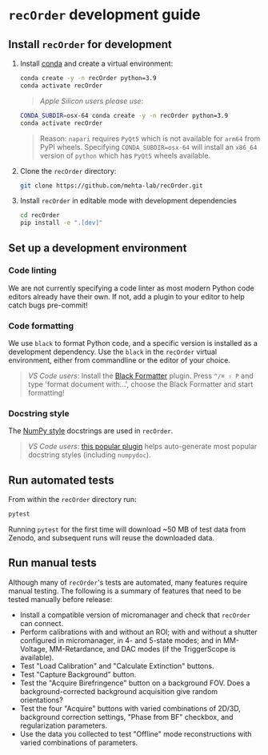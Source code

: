 # `recOrder` development guide

## Install `recOrder` for development

1. Install [conda](https://github.com/conda-forge/miniforge) and create a virtual environment:

    ```sh
    conda create -y -n recOrder python=3.9
    conda activate recOrder
    ```

    > *Apple Silicon users please use*: 
    ```sh
    CONDA_SUBDIR=osx-64 conda create -y -n recOrder python=3.9
    conda activate recOrder
    ```
    > Reason: `napari` requires `PyQt5` which is not available for `arm64` from PyPI wheels. Specifying `CONDA_SUBDIR=osx-64` will install an `x86_64` version of `python` which has `PyQt5` wheels available. 

2. Clone the `recOrder` directory:

    ```sh
    git clone https://github.com/mehta-lab/recOrder.git
    ```

3. Install `recOrder` in editable mode with development dependencies

    ```sh
    cd recOrder
    pip install -e ".[dev]"
    ```

## Set up a development environment

### Code linting

We are not currently specifying a code linter as most modern Python code editors already have their own. If not, add a plugin to your editor to help catch bugs pre-commit!

### Code formatting

We use `black` to format Python code, and a specific version is installed as a development dependency. Use the `black` in the `recOrder` virtual environment, either from commandline or the editor of your choice.

> *VS Code users*: Install the [Black Formatter](https://marketplace.visualstudio.com/items?itemName=ms-python.black-formatter) plugin. Press `^/⌘ ⇧ P` and type 'format document with...', choose the Black Formatter and start formatting!

### Docstring style

The [NumPy style](https://numpydoc.readthedocs.io/en/latest/format.html) docstrings are used in `recOrder`.

> *VS Code users*: [this popular plugin](https://marketplace.visualstudio.com/items?itemName=njpwerner.autodocstring) helps auto-generate most popular docstring styles (including `numpydoc`).

## Run automated tests

From within the `recOrder` directory run:

```sh
pytest
```

Running `pytest` for the first time will download ~50 MB of test data from Zenodo, and subsequent runs will reuse the downloaded data.

## Run manual tests

Although many of `recOrder`'s tests are automated, many features require manual testing. The following is a summary of features that need to be tested manually before release:

* Install a compatible version of micromanager and check that `recOrder` can connect.
* Perform calibrations with and without an ROI; with and without a shutter configured in micromanager, in 4- and 5-state modes; and in MM-Voltage, MM-Retardance, and DAC modes (if the TriggerScope is available).  
* Test "Load Calibration" and "Calculate Extinction" buttons.
* Test "Capture Background" button.
* Test the "Acquire Birefringence" button on a background FOV. Does a background-corrected background acquisition give random orientations?
* Test the four "Acquire" buttons with varied combinations of 2D/3D, background correction settings, "Phase from BF" checkbox, and regularization parameters.
* Use the data you collected to test "Offline" mode reconstructions with varied combinations of parameters.  
